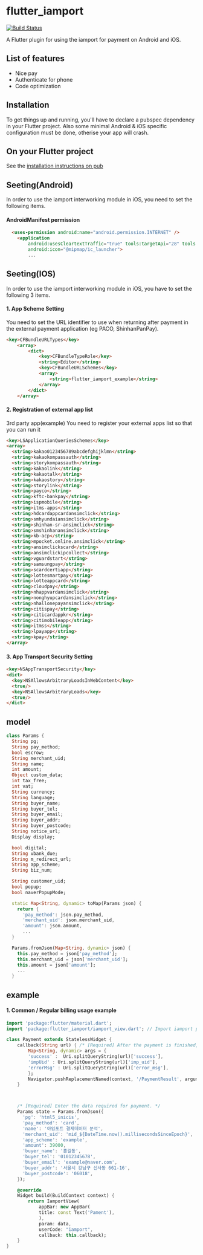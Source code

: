# flutter_iamport
[![Build Status](https://img.shields.io/badge/pub-v0.0.4-success.svg)](https://travis-ci.org/roughike/flutter_iamport)

A Flutter plugin for using the iamport for payment on Android and iOS.

## List of features

- Nice pay
- Authenticate for phone
- Code optimization

## Installation

To get things up and running, you'll have to declare a pubspec dependency in your Flutter project. Also some minimal Android & iOS specific configuration must be done, otherise your app will crash.

## On your Flutter project

See the [installation instructions on pub](https://pub.dartlang.org/packages/flutter_iamport#-installing-tab-)

## Seeting(Android)
In order to use the iamport interworking module in iOS, you need to set the following items.
#### AndroidManifest permission

```html
  <uses-permission android:name="android.permission.INTERNET" />
    <application
        android:usesCleartextTraffic="true" tools:targetApi="28" tools:ignore="GoogleAppIndexingWarning"
        android:icon="@mipmap/ic_launcher">
        ...
```

## Seeting(IOS)
In order to use the iamport interworking module in iOS, you have to set the following 3 items.

#### 1. App Scheme Setting
You need to set the URL identifier to use when returning after payment in the external payment application (eg PACO, ShinhanPanPay).

```html
<key>CFBundleURLTypes</key>
	<array>
		<dict>
			<key>CFBundleTypeRole</key>
			<string>Editor</string>
			<key>CFBundleURLSchemes</key>
			<array>
				<string>flutter_iamport_example</string>
			</array>
		</dict>
	</array>
```

#### 2. Registration of external app list
3rd party app(example) You need to register your external apps list so that you can run it

```html
<key>LSApplicationQueriesSchemes</key>
<array>
  <string>kakao0123456789abcdefghijklmn</string>
  <string>kakaokompassauth</string>
  <string>storykompassauth</string>
  <string>kakaolink</string>
  <string>kakaotalk</string>
  <string>kakaostory</string>
  <string>storylink</string>
  <string>payco</string>
  <string>kftc-bankpay</string>
  <string>ispmobile</string>
  <string>itms-apps</string>
  <string>hdcardappcardansimclick</string>
  <string>smhyundaiansimclick</string>
  <string>shinhan-sr-ansimclick</string>
  <string>smshinhanansimclick</string>
  <string>kb-acp</string>
  <string>mpocket.online.ansimclick</string>
  <string>ansimclickscard</string>
  <string>ansimclickipcollect</string>
  <string>vguardstart</string>
  <string>samsungpay</string>
  <string>scardcertiapp</string>
  <string>lottesmartpay</string>
  <string>lotteappcard</string>
  <string>cloudpay</string>
  <string>nhappvardansimclick</string>
  <string>nonghyupcardansimclick</string>
  <string>nhallonepayansimclick</string>
  <string>citispay</string>
  <string>citicardappkr</string>
  <string>citimobileapp</string>
  <string>itmss</string>
  <string>lpayapp</string>
  <string>kpay</string>
</array>
```

#### 3. App Transport Security Setting

```html
<key>NSAppTransportSecurity</key>
<dict>
  <key>NSAllowsArbitraryLoadsInWebContent</key>
  <true/>
  <key>NSAllowsArbitraryLoads</key>
  <true/>
</dict>
```

## model
``` dart
class Params {
  String pg;
  String pay_method;
  bool escrow;
  String merchant_uid;
  String name;
  int amount;
  Object custom_data;
  int tax_free;
  int vat;
  String currency;
  String language;
  String buyer_name;
  String buyer_tel;
  String buyer_email;
  String buyer_addr;
  String buyer_postcode;
  String notice_url;
  Display display;

  bool digital;
  String vbank_due;
  String m_redirect_url;
  String app_scheme;
  String biz_num;

  String customer_uid;
  bool popup;
  bool naverPopupMode;

  static Map<String, dynamic> toMap(Params json) {
    return {
      'pay_method': json.pay_method,
      'merchant_uid': json.merchant_uid,
      'amount': json.amount,
      ...
  }

  Params.fromJson(Map<String, dynamic> json) {
    this.pay_method = json['pay_method'];
    this.merchant_uid = json['merchant_uid'];
    this.amount = json['amount'];
    ...
  }
```

## example

#### 1. Common / Regular billing usage example
```dart
import 'package:flutter/material.dart';
import 'package:flutter_iamport/iamport_view.dart'; // Import iamport payment module.

class Payment extends StatelessWidget {
    callback(String url) { /* [Required] After the payment is finished, change the router and deliver the result. */
        Map<String, dynamic> args = {
        'success' :  Uri.splitQueryString(url)['success'],
        'impUid' : Uri.splitQueryString(url)['imp_uid'],
        'errorMsg' : Uri.splitQueryString(url)['error_msg'],
        };
        Navigator.pushReplacementNamed(context, '/PaymentResult', arguments: args);
    }



    /* [Required] Enter the data required for payment. */    
    Params state = Params.fromJson({
      'pg': 'html5_inicis',
      'pay_method': 'card',
      'name': '아임포트 결제데이터 분석',
      'merchant_uid': 'mid_${DateTime.now().millisecondsSinceEpoch}',
      'app_scheme': 'example',
      'amount': 39000,
      'buyer_name': '홍길동',
      'buyer_tel': '01012345678',
      'buyer_email': 'example@naver.com',
      'buyer_addr': '서울시 강남구 신사동 661-16',
      'buyer_postcode': '06018',
    });

    @override
    Widget build(BuildContext context) {
        return IamportView(
            appBar: new AppBar(
            title: const Text('Pament'),
            ),
            param: data,
            userCode: "iamport",
            callback: this.callback);
    }
}
```